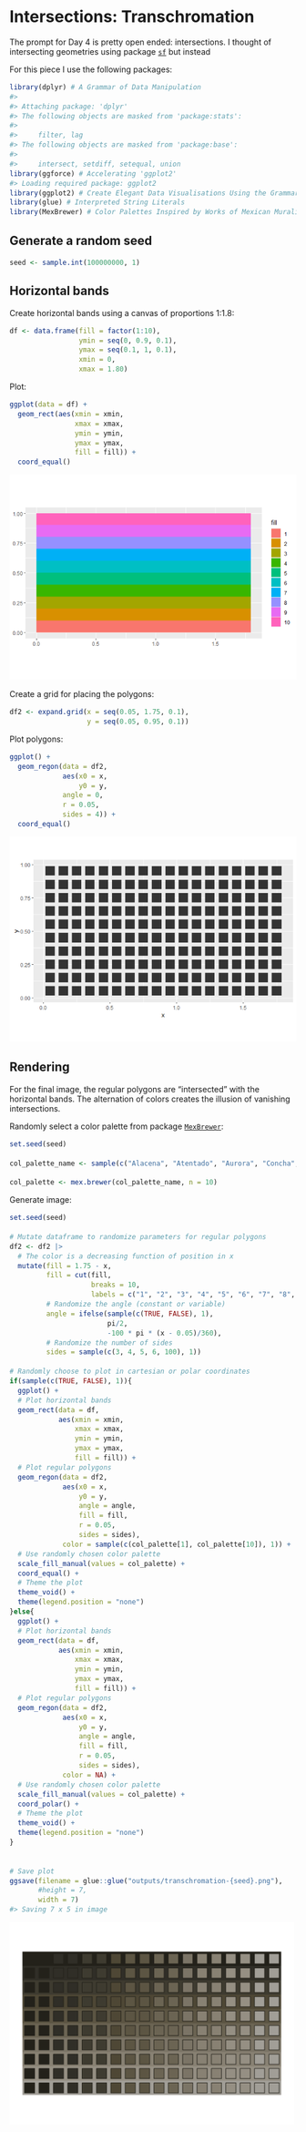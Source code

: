 
<!-- README.md is generated from README.Rmd. Please edit that file -->

# Intersections: Transchromation

<!-- badges: start -->
<!-- badges: end -->

The prompt for Day 4 is pretty open ended: intersections. I thought of
intersecting geometries using package [`sf`]() but instead

For this piece I use the following packages:

``` r
library(dplyr) # A Grammar of Data Manipulation
#> 
#> Attaching package: 'dplyr'
#> The following objects are masked from 'package:stats':
#> 
#>     filter, lag
#> The following objects are masked from 'package:base':
#> 
#>     intersect, setdiff, setequal, union
library(ggforce) # Accelerating 'ggplot2'
#> Loading required package: ggplot2
library(ggplot2) # Create Elegant Data Visualisations Using the Grammar of Graphics
library(glue) # Interpreted String Literals
library(MexBrewer) # Color Palettes Inspired by Works of Mexican Muralists 
```

## Generate a random seed

``` r
seed <- sample.int(100000000, 1)
```

## Horizontal bands

Create horizontal bands using a canvas of proportions 1:1.8:

``` r
df <- data.frame(fill = factor(1:10),
                 ymin = seq(0, 0.9, 0.1), 
                 ymax = seq(0.1, 1, 0.1),
                 xmin = 0,
                 xmax = 1.80)
```

Plot:

``` r
ggplot(data = df) +
  geom_rect(aes(xmin = xmin, 
                xmax = xmax,
                ymin = ymin,
                ymax = ymax,
                fill = fill)) + 
  coord_equal()
```

![](README_files/figure-gfm/unnamed-chunk-4-1.png)<!-- -->

Create a grid for placing the polygons:

``` r
df2 <- expand.grid(x = seq(0.05, 1.75, 0.1),
                   y = seq(0.05, 0.95, 0.1))
```

Plot polygons:

``` r
ggplot() +
  geom_regon(data = df2,
             aes(x0 = x,
                 y0 = y,
             angle = 0,
             r = 0.05,
             sides = 4)) + 
  coord_equal()
```

![](README_files/figure-gfm/unnamed-chunk-6-1.png)<!-- -->

## Rendering

For the final image, the regular polygons are “intersected” with the
horizontal bands. The alternation of colors creates the illusion of
vanishing intersections.

Randomly select a color palette from package
[`MexBrewer`](https://paezha.github.io/MexBrewer/):

``` r
set.seed(seed)

col_palette_name <- sample(c("Alacena", "Atentado", "Aurora", "Concha", "Frida", "Huida", "Maiz", "Ofrenda", "Revolucion", "Ronda", "Taurus1", "Taurus2", "Tierra", "Vendedora"), 1)

col_palette <- mex.brewer(col_palette_name, n = 10)
```

Generate image:

``` r
set.seed(seed)

# Mutate dataframe to randomize parameters for regular polygons
df2 <- df2 |>
  # The color is a decreasing function of position in x
  mutate(fill = 1.75 - x,
         fill = cut(fill, 
                    breaks = 10,
                    labels = c("1", "2", "3", "4", "5", "6", "7", "8", "9", "10")),
         # Randomize the angle (constant or variable)
         angle = ifelse(sample(c(TRUE, FALSE), 1), 
                        pi/2, 
                        -100 * pi * (x - 0.05)/360),
         # Randomize the number of sides
         sides = sample(c(3, 4, 5, 6, 100), 1))

# Randomly choose to plot in cartesian or polar coordinates
if(sample(c(TRUE, FALSE), 1)){
  ggplot() +
  # Plot horizontal bands
  geom_rect(data = df,
            aes(xmin = xmin, 
                xmax = xmax,
                ymin = ymin,
                ymax = ymax,
                fill = fill)) +
  # Plot regular polygons
  geom_regon(data = df2, 
             aes(x0 = x,
                 y0 = y,
                 angle = angle,
                 fill = fill,
                 r = 0.05,
                 sides = sides),
             color = sample(c(col_palette[1], col_palette[10]), 1)) + 
  # Use randomly chosen color palette
  scale_fill_manual(values = col_palette) +
  coord_equal() + 
  # Theme the plot
  theme_void() +
  theme(legend.position = "none")
}else{
  ggplot() +
  # Plot horizontal bands
  geom_rect(data = df,
            aes(xmin = xmin, 
                xmax = xmax,
                ymin = ymin,
                ymax = ymax,
                fill = fill)) +
  # Plot regular polygons
  geom_regon(data = df2, 
             aes(x0 = x,
                 y0 = y,
                 angle = angle,
                 fill = fill,
                 r = 0.05,
                 sides = sides),
             color = NA) + 
  # Use randomly chosen color palette
  scale_fill_manual(values = col_palette) +
  coord_polar() + 
  # Theme the plot
  theme_void() +
  theme(legend.position = "none")
}


# Save plot
ggsave(filename = glue::glue("outputs/transchromation-{seed}.png"),
       #height = 7,
       width = 7)
#> Saving 7 x 5 in image
```

<img src="outputs/transchromation-19682809.png" width="500px" />
